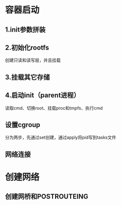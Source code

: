 # 容器启动

## 1.init参数拼装

## 2.初始化rootfs
创建只读和读写层，并且挂载

## 3.挂载其它存储

## 4.启动init（parent进程）
读取cmd、切换root、挂载proc和tmpfs、执行cmd

## 设置cgroup
分为两步，先通过set创建，通过apply将pid写到tasks文件

## 网络连接





# 创建网络

## 创建网桥和POSTROUTEING

## 创建网络段